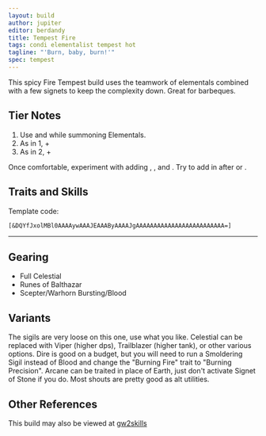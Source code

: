 ```yaml
---
layout: build
author: jupiter
editor: berdandy
title: Tempest Fire
tags: condi elementalist tempest hot
tagline: "'Burn, baby, burn!'"
spec: tempest
---
```


This spicy Fire Tempest build uses the teamwork of elementals combined with a few signets to keep the complexity down. Great for barbeques.

## Tier Notes

1. Use <span data-aw2-key="1" data-aw2-skill="5508"></span> and <span data-aw2-key="5" data-aw2-skill="29533"></span> while summoning Elementals.
2. As in 1, + <span data-aw2-key="F1" data-aw2-skill="29706"></span>
3. As in 2, + <span data-aw2-key="7" data-aw2-skill="5542"></span>

Once comfortable, experiment with adding <span data-aw2-key="2" data-aw2-skill="5692"></span>, <span data-aw2-key="3" data-aw2-skill="5675"></span>, and <span data-aw2-key="8" data-aw2-skill="5571"></span>. Try to add in <span data-aw2-key="2" data-aw2-skill="5692"></span> after <span data-aw2-key="5" data-aw2-skill="29533"></span> or <span data-aw2-key="F1" data-aw2-skill="29706"></span>.

## Traits and Skills

Template code:

`[&DQYfJxolMBl0AAAAywAAAJEAAAByAAAAJgAAAAAAAAAAAAAAAAAAAAAAAAA=]`

---

<div
  data-armory-embed='skills'
  data-armory-ids='5503,5542,5571,5502,5666'
>
</div>
<div
  data-armory-embed='specializations'
  data-armory-ids='31,26,48'
  data-armory-31-traits='335,325,294'
  data-armory-26-traits='282,275,287'
  data-armory-48-traits='1952,1902,1839'
>
</div>



## Gearing

- Full Celestial
- Runes of Balthazar
- Scepter/Warhorn Bursting/Blood

## Variants

The sigils are very loose on this one, use what you like. Celestial can be replaced with Viper (higher dps), Trailblazer (higher tank), or other various options. Dire is good on a budget, but you will need to run a Smoldering Sigil instead of Blood and change the "Burning Fire" trait to "Burning Precision". Arcane can be traited in place of Earth, just don't activate Signet of Stone if you do. Most shouts are pretty good as alt utilities.

## Other References

This build may also be viewed at [gw2skills](http://gw2skills.net/editor/?PGgEsEWmB7ipxqYk448U2yA-zxIY1ohfM6nAdKAHDA-e)

